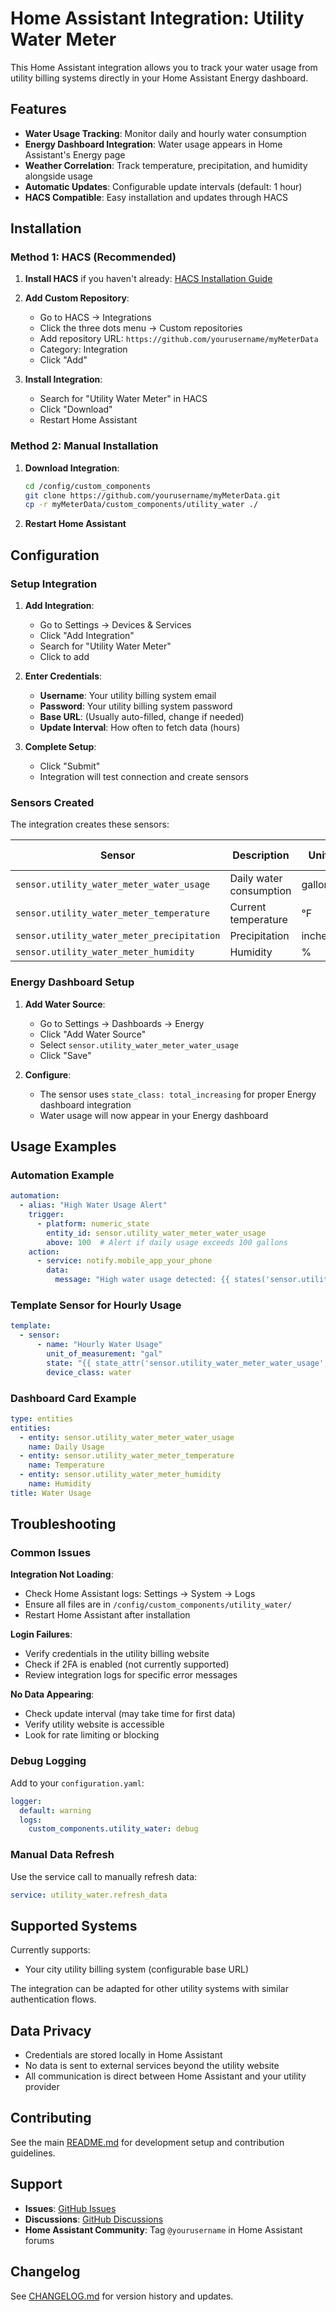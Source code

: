 # Home Assistant Integration: Utility Water Meter

This Home Assistant integration allows you to track your water usage from utility billing systems directly in your Home Assistant Energy dashboard.

## Features

- **Water Usage Tracking**: Monitor daily and hourly water consumption
- **Energy Dashboard Integration**: Water usage appears in Home Assistant's Energy page
- **Weather Correlation**: Track temperature, precipitation, and humidity alongside usage
- **Automatic Updates**: Configurable update intervals (default: 1 hour)
- **HACS Compatible**: Easy installation and updates through HACS

## Installation

### Method 1: HACS (Recommended)

1. **Install HACS** if you haven't already: [HACS Installation Guide](https://hacs.xyz/docs/setup/download)

2. **Add Custom Repository**:
   - Go to HACS → Integrations
   - Click the three dots menu → Custom repositories
   - Add repository URL: `https://github.com/yourusername/myMeterData`
   - Category: Integration
   - Click "Add"

3. **Install Integration**:
   - Search for "Utility Water Meter" in HACS
   - Click "Download"
   - Restart Home Assistant

### Method 2: Manual Installation

1. **Download Integration**:
   ```bash
   cd /config/custom_components
   git clone https://github.com/yourusername/myMeterData.git
   cp -r myMeterData/custom_components/utility_water ./
   ```

2. **Restart Home Assistant**

## Configuration

### Setup Integration

1. **Add Integration**:
   - Go to Settings → Devices & Services
   - Click "Add Integration"
   - Search for "Utility Water Meter"
   - Click to add

2. **Enter Credentials**:
   - **Username**: Your utility billing system email
   - **Password**: Your utility billing system password
   - **Base URL**: (Usually auto-filled, change if needed)
   - **Update Interval**: How often to fetch data (hours)

3. **Complete Setup**:
   - Click "Submit"
   - Integration will test connection and create sensors

### Sensors Created

The integration creates these sensors:

| Sensor | Description | Unit | Device Class |
|--------|-------------|------|--------------|
| `sensor.utility_water_meter_water_usage` | Daily water consumption | gallons | water |
| `sensor.utility_water_meter_temperature` | Current temperature | °F | temperature |
| `sensor.utility_water_meter_precipitation` | Precipitation | inches | precipitation |
| `sensor.utility_water_meter_humidity` | Humidity | % | humidity |

### Energy Dashboard Setup

1. **Add Water Source**:
   - Go to Settings → Dashboards → Energy
   - Click "Add Water Source"
   - Select `sensor.utility_water_meter_water_usage`
   - Click "Save"

2. **Configure**:
   - The sensor uses `state_class: total_increasing` for proper Energy dashboard integration
   - Water usage will now appear in your Energy dashboard

## Usage Examples

### Automation Example

```yaml
automation:
  - alias: "High Water Usage Alert"
    trigger:
      - platform: numeric_state
        entity_id: sensor.utility_water_meter_water_usage
        above: 100  # Alert if daily usage exceeds 100 gallons
    action:
      - service: notify.mobile_app_your_phone
        data:
          message: "High water usage detected: {{ states('sensor.utility_water_meter_water_usage') }} gallons today"
```

### Template Sensor for Hourly Usage

```yaml
template:
  - sensor:
      - name: "Hourly Water Usage"
        unit_of_measurement: "gal"
        state: "{{ state_attr('sensor.utility_water_meter_water_usage', 'latest_hourly_usage') }}"
        device_class: water
```

### Dashboard Card Example

```yaml
type: entities
entities:
  - entity: sensor.utility_water_meter_water_usage
    name: Daily Usage
  - entity: sensor.utility_water_meter_temperature
    name: Temperature
  - entity: sensor.utility_water_meter_humidity
    name: Humidity
title: Water Usage
```

## Troubleshooting

### Common Issues

**Integration Not Loading**:
- Check Home Assistant logs: Settings → System → Logs
- Ensure all files are in `/config/custom_components/utility_water/`
- Restart Home Assistant after installation

**Login Failures**:
- Verify credentials in the utility billing website
- Check if 2FA is enabled (not currently supported)
- Review integration logs for specific error messages

**No Data Appearing**:
- Check update interval (may take time for first data)
- Verify utility website is accessible
- Look for rate limiting or blocking

### Debug Logging

Add to your `configuration.yaml`:

```yaml
logger:
  default: warning
  logs:
    custom_components.utility_water: debug
```

### Manual Data Refresh

Use the service call to manually refresh data:

```yaml
service: utility_water.refresh_data
```

## Supported Systems

Currently supports:
- Your city utility billing system (configurable base URL)

The integration can be adapted for other utility systems with similar authentication flows.

## Data Privacy

- Credentials are stored locally in Home Assistant
- No data is sent to external services beyond the utility website
- All communication is direct between Home Assistant and your utility provider

## Contributing

See the main [README.md](README.md) for development setup and contribution guidelines.

## Support

- **Issues**: [GitHub Issues](https://github.com/yourusername/myMeterData/issues)
- **Discussions**: [GitHub Discussions](https://github.com/yourusername/myMeterData/discussions)
- **Home Assistant Community**: Tag `@yourusername` in Home Assistant forums

## Changelog

See [CHANGELOG.md](CHANGELOG.md) for version history and updates.